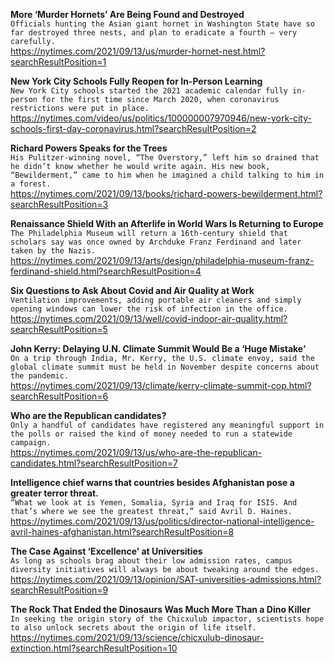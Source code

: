**More ‘Murder Hornets’ Are Being Found and Destroyed**\
`Officials hunting the Asian giant hornet in Washington State have so far destroyed three nests, and plan to eradicate a fourth — very carefully.`\
https://nytimes.com/2021/09/13/us/murder-hornet-nest.html?searchResultPosition=1

**New York City Schools Fully Reopen for In-Person Learning**\
`New York City schools started the 2021 academic calendar fully in-person for the first time since March 2020, when coronavirus restrictions were put in place.`\
https://nytimes.com/video/us/politics/100000007970946/new-york-city-schools-first-day-coronavirus.html?searchResultPosition=2

**Richard Powers Speaks for the Trees**\
`His Pulitzer-winning novel, “The Overstory,” left him so drained that he didn’t know whether he would write again. His new book, “Bewilderment,” came to him when he imagined a child talking to him in a forest.`\
https://nytimes.com/2021/09/13/books/richard-powers-bewilderment.html?searchResultPosition=3

**Renaissance Shield With an Afterlife in World Wars Is Returning to Europe**\
`The Philadelphia Museum will return a 16th-century shield that scholars say was once owned by Archduke Franz Ferdinand and later taken by the Nazis.`\
https://nytimes.com/2021/09/13/arts/design/philadelphia-museum-franz-ferdinand-shield.html?searchResultPosition=4

**Six Questions to Ask About Covid and Air Quality at Work**\
`Ventilation improvements, adding portable air cleaners and simply opening windows can lower the risk of infection in the office.`\
https://nytimes.com/2021/09/13/well/covid-indoor-air-quality.html?searchResultPosition=5

**John Kerry: Delaying U.N. Climate Summit Would Be a ‘Huge Mistake’**\
`On a trip through India, Mr. Kerry, the U.S. climate envoy, said the global climate summit must be held in November despite concerns about the pandemic.`\
https://nytimes.com/2021/09/13/climate/kerry-climate-summit-cop.html?searchResultPosition=6

**Who are the Republican candidates?**\
`Only a handful of candidates have registered any meaningful support in the polls or raised the kind of money needed to run a statewide campaign.`\
https://nytimes.com/2021/09/13/us/who-are-the-republican-candidates.html?searchResultPosition=7

**Intelligence chief warns that countries besides Afghanistan pose a greater terror threat.**\
`“What we look at is Yemen, Somalia, Syria and Iraq for ISIS. And that’s where we see the greatest threat,” said Avril D. Haines.`\
https://nytimes.com/2021/09/13/us/politics/director-national-intelligence-avril-haines-afghanistan.html?searchResultPosition=8

**The Case Against ‘Excellence’ at Universities**\
`As long as schools brag about their low admission rates, campus diversity initiatives will always be about tweaking around the edges.`\
https://nytimes.com/2021/09/13/opinion/SAT-universities-admissions.html?searchResultPosition=9

**The Rock That Ended the Dinosaurs Was Much More Than a Dino Killer**\
`In seeking the origin story of the Chicxulub impactor, scientists hope to also unlock secrets about the origin of life itself.`\
https://nytimes.com/2021/09/13/science/chicxulub-dinosaur-extinction.html?searchResultPosition=10

